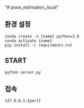 "# pose_estimation_local" 

## 환경 설정
```
conda create -n {name} python=3.8
conda activate {name}
pip install -r requirments.txt
```

## START
```
python server.py
```

## 접속
```
127.0.0.1:{port}
```